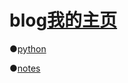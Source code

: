 # blog[我的主页](https://lyzz.github.io)

 ●[python](https://github.com/lyzz/learn-python.io.git)

 ●[notes](https://github.com/lyzz/notes.git)

